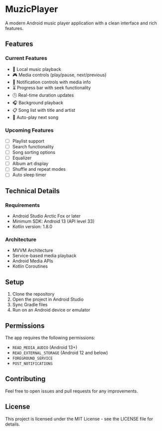 # MuzicPlayer

A modern Android music player application with a clean interface and rich features.

## Features

### Current Features
- 🎵 Local music playback
- 🎮 Media controls (play/pause, next/previous)
- 📱 Notification controls with media info
- ⏳ Progress bar with seek functionality
- 🕒 Real-time duration updates
- 🎧 Background playback
- 📋 Song list with title and artist
- 🔄 Auto-play next song

### Upcoming Features
- [ ] Playlist support
- [ ] Search functionality
- [ ] Song sorting options
- [ ] Equalizer 
- [ ] Album art display
- [ ] Shuffle and repeat modes
- [ ] Auto sleep timer

## Technical Details

### Requirements
- Android Studio Arctic Fox or later
- Minimum SDK: Android 13 (API level 33)
- Kotlin version: 1.8.0

### Architecture
- MVVM Architecture
- Service-based media playback
- Android Media APIs
- Kotlin Coroutines

## Setup
1. Clone the repository
2. Open the project in Android Studio
3. Sync Gradle files
4. Run on an Android device or emulator

## Permissions
The app requires the following permissions:
- `READ_MEDIA_AUDIO` (Android 13+)
- `READ_EXTERNAL_STORAGE` (Android 12 and below)
- `FOREGROUND_SERVICE`
- `POST_NOTIFICATIONS`  

## Contributing
Feel free to open issues and pull requests for any improvements.

## License
This project is licensed under the MIT License - see the LICENSE file for details.
